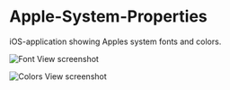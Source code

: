 # Apple-System-Properties

iOS-application showing Apples system fonts and colors.

![Font View screenshot](fonts-screen.png)

![Colors View screenshot](colors-screen.png)
